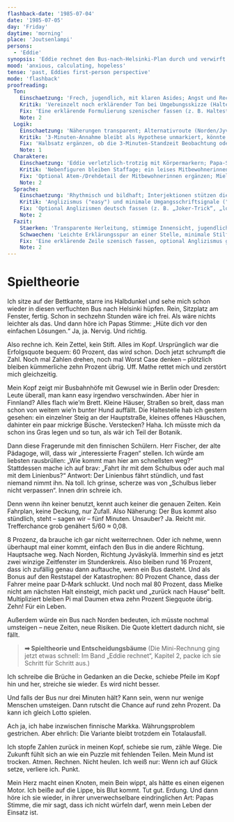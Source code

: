 ```yaml
---
flashback-date: '1985-07-04'
date: '1985-07-05'
day: 'Friday'
daytime: 'morning'
place: 'Joutsenlampi'
persons:
  - 'Eddie'
synopsis: 'Eddie rechnet den Bus‑nach‑Helsinki‑Plan durch und verwirft ihn: Zu wenig Deckung, zu viel Zufall – die Erfolgschance sinkt auf unter zehn Prozent.'
mood: 'anxious, calculating, hopeless'
tense: 'past, Eddies first-person perspective'
mode: 'flashback'
proofreading:
  Ton:
    Einschaetzung: 'Frech, jugendlich, mit klaren Asides; Angst und Rechnen halten sich die Waage.'
    Kritik: 'Vereinzelt noch erklärender Ton bei Umgebungsskizze (Haltestelle).'
    Fix: 'Eine erklärende Formulierung szenischer fassen (z. B. Haltestelle), übrige Hämmer beibehalten.'
    Note: 2
  Logik:
    Einschaetzung: 'Näherungen transparent; Alternativroute (Norden/Jyväskylä) erwogen und begründet verworfen.'
    Kritik: '3‑Minuten‑Annahme bleibt als Hypothese unmarkiert, könnte kurz verortet werden.'
    Fix: 'Halbsatz ergänzen, ob die 3‑Minuten‑Standzeit Beobachtung oder Annahme ist.'
    Note: 1
  Charaktere:
    Einschaetzung: 'Eddie verletzlich‑trotzig mit Körpermarkern; Papa‑Stimme als klarer Trigger, Klassenraum mit Mini‑Resonanz.'
    Kritik: 'Nebenfiguren bleiben Staffage; ein leises Mitbewohnerinnen‑Detail wäre möglich.'
    Fix: 'Optional Atem-/Drehdetail der Mitbewohnerinnen ergänzen; Mielke bleibt hier bewusst offstage.'
    Note: 2
  Sprache:
    Einschaetzung: 'Rhythmisch und bildhaft; Interjektionen stützen die Innensicht; das Formelbild („Tortenstücke“) erdet die Rechnung.'
    Kritik: 'Anglizismus ("easy") und minimale Umgangsschriftsignale ("wie’n"); sonst stimmig.'
    Fix: 'Optional Anglizismen deutsch fassen (z. B. „Joker‑Trick“, „locker“); Apostroph/Umgangsform einheitlich prüfen; kurze Hämmer beibehalten.'
    Note: 2
  Fazit:
    Staerken: 'Transparente Herleitung, stimmige Innensicht, jugendliche Direktheit, szenische Bilder für die Mathematik.'
    Schwaechen: 'Leichte Erklärungsspur an einer Stelle, minimale Stilfrage bei Anglizismen, Nebenfiguren statisch.'
    Fix: 'Eine erklärende Zeile szenisch fassen, optional Anglizismus glätten, optional Mitbewohnerinnen‑Marker ergänzen.'
    Note: 2
---
```


# Spieltheorie

Ich sitze auf der Bettkante, starre ins Halbdunkel und sehe mich schon wieder in
diesen verfluchten Bus nach Helsinki hüpfen. Rein, Sitzplatz am Fenster, fertig.
Schon in sechzehn Stunden wäre ich frei. Als wäre nichts leichter als das. Und
dann höre ich Papas Stimme: „Hüte dich vor den einfachen Lösungen.“ Ja, ja.
Nervig. Und richtig.

Also rechne ich. Kein Zettel, kein Stift. Alles im Kopf. Ursprünglich war die
Erfolgsquote bequem: 60 Prozent, das wird schon. Doch jetzt schrumpft die Zahl.
Noch mal Zahlen drehen, noch mal Worst Case denken – plötzlich bleiben
kümmerliche zehn Prozent übrig. Uff. Mathe rettet mich und zerstört mich
gleichzeitig.

Mein Kopf zeigt mir Busbahnhöfe mit Gewusel wie in Berlin oder Dresden: Leute
überall, man kann easy irgendwo verschwinden. Aber hier in Finnland? Alles flach
wie’m Brett. Kleine Häuser, Straßen so breit, dass man schon von weitem wie’n
bunter Hund auffällt. Die Haltestelle hab ich gestern gesehen: ein einzelner
Steig an der Hauptstraße, kleines offenes Häuschen, dahinter ein paar mickrige
Büsche. Verstecken? Haha. Ich müsste mich da schon ins Gras legen und so tun,
als wär ich Teil der Botanik.

Dann diese Fragerunde mit den finnischen Schülern. Herr Fischer, der alte
Pädagoge, will, dass wir „interessierte Fragen“ stellen. Ich würde am liebsten
rausbrüllen: „Wie kommt man hier am schnellsten weg?“ Stattdessen mache ich auf
brav: „Fahrt ihr mit dem Schulbus oder auch mal mit dem Linienbus?“ Antwort: Der
Linienbus fährt stündlich, und fast niemand nimmt ihn. Na toll. Ich grinse,
scherze was von „Schulbus lieber nicht verpassen“. Innen drin schreie ich.

Denn wenn ihn keiner benutzt, kennt auch keiner die genauen Zeiten. Kein
Fahrplan, keine Deckung, nur Zufall. Also Näherung: Der Bus kommt also
stündlich, steht – sagen wir – fünf Minuten. Unsauber? Ja. Reicht mir.
Trefferchance grob genähert 5/60 ≈ 0,08.

8 Prozenz, da brauche ich gar nicht weiterrechnen. Oder ich nehme, wenn
überhaupt mal einer kommt, einfach den Bus in die andere Richtung. Hauptsache
weg. Nach Norden, Richtung Jyväskylä. Immerhin sind es jetzt zwei winzige
Zeitfenster im Stundenkreis. Also bleiben rund 16 Prozent, dass ich zufällig
genau dann auftauche, wenn ein Bus dasteht. Und als Bonus auf den Reststapel der
Katastrophen: 80 Prozent Chance, dass der Fahrer meine paar D‑Mark schluckt. Und
noch mal 80 Prozent, dass Mielke nicht am nächsten Halt einsteigt, mich packt
und „zurück nach Hause“ bellt. Multipliziert bleiben Pi mal Daumen etwa zehn
Prozent Siegquote übrig. Zehn! Für ein Leben.

Außerdem würde ein Bus nach Norden bedeuten, ich müsste nochmal umsteigen – neue
Zeiten, neue Risiken. Die Quote klettert dadurch nicht, sie fällt.

> **➡ Spieltheorie und Entscheidungsbäume**
> (Die Mini-Rechnung ging jetzt etwas schnell: Im Band „Eddie rechnet“, Kapitel 2, packe ich sie Schritt für Schritt aus.)

Ich schreibe die Brüche in Gedanken an die Decke, schiebe Pfeile im Kopf hin und
her, streiche sie wieder. Es wird nicht besser.

Und falls der Bus nur drei Minuten hält? Kann sein, wenn nur wenige Menschen
umsteigen. Dann rutscht die Chance auf rund zehn Prozent. Da kann ich gleich
Lotto spielen.

Ach ja, ich habe inzwischen finnische Markka. Währungsproblem gestrichen. Aber
ehrlich: Die Variante bleibt trotzdem ein Totalausfall.

Ich stopfe Zahlen zurück in meinen Kopf, schiebe sie rum, zähle Wege. Die
Zukunft fühlt sich an wie ein Puzzle mit fehlenden Teilen. Mein Mund ist
trocken. Atmen. Rechnen. Nicht heulen. Ich weiß nur: Wenn ich auf Glück setze,
verliere ich. Punkt.

Mein Herz macht einen Knoten, mein Bein wippt, als hätte es einen eigenen Motor.
Ich beiße auf die Lippe, bis Blut kommt. Tut gut. Erdung. Und dann höre ich sie
wieder, in ihrer unverwechselbare eindringlichen Art: Papas Stimme, die mir sagt, dass ich
nicht würfeln darf, wenn mein Leben der Einsatz ist.
